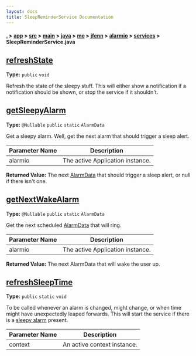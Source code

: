 ```yaml
---
layout: docs
title: SleepReminderService Documentation
---
```

#### [.](./../../../../../../../../index) > [app](./../../../../../../../index) > [src](./../../../../../../index) > [main](./../../../../../index) > [java](./../../../../index) > [me](./../../../index) > [jfenn](./../../index) > [alarmio](./../index) > [services](./index) > **SleepReminderService.java**

## [refreshState](https://github.com/fennifith/Alarmio/blob/master/app/src/main/java/me/jfenn/alarmio/services/SleepReminderService.java#L63)

**Type:** `public` `void`

Refresh the state of the sleepy stuff. This will either show a notification if a notification 
should be shown, or stop the service if it shouldn't. 












## [getSleepyAlarm](https://github.com/fennifith/Alarmio/blob/master/app/src/main/java/me/jfenn/alarmio/services/SleepReminderService.java#L96)

**Type:** `@Nullable` `public` `static` `AlarmData`

Get a sleepy alarm. Well, get the next alarm that should trigger a sleep alert. 





|Parameter Name|Description|
|-----|-----|
|alarmio|The active Application instance.|


**Returned Value:**  The next [AlarmData](../data/AlarmData) that should trigger a sleep alert, or null if there isn't one.  








## [getNextWakeAlarm](https://github.com/fennifith/Alarmio/blob/master/app/src/main/java/me/jfenn/alarmio/services/SleepReminderService.java#L119)

**Type:** `@Nullable` `public` `static` `AlarmData`

Get the next scheduled [AlarmData](../data/AlarmData) that will ring. 





|Parameter Name|Description|
|-----|-----|
|alarmio|The active Application instance.|


**Returned Value:**  The next AlarmData that will wake the user up.  








## [refreshSleepTime](https://github.com/fennifith/Alarmio/blob/master/app/src/main/java/me/jfenn/alarmio/services/SleepReminderService.java#L155)

**Type:** `public` `static` `void`

To be called whenever an alarm is changed, might change, or when time might have 
unexpectedly leaped forwards. This will start the service if there is a 
[sleepy alarm](#getsleepyalarm) present. 





|Parameter Name|Description|
|-----|-----|
|context|An active context instance.  |








